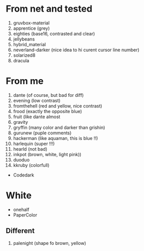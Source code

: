 
# From net and tested

1. gruvbox-material
2. apprentice (grey)
3. eighties (base16, contrasted and clear)
4. jellybeans
5. hybrid_material
6. neverland-darker (nice idea to hi curent cursor line number)
7. solarized8
8. dracula

# From me

1. dante (of course, but bad for diff)
2. evening (low contrast)
3. fromthehell (red and yellow, nice contrast)
4. frood (exactly the opposite blue)
5. fruit (like dante almost
6. gravity
7. gryffin (many color and darker than grishin)
8. gurunew (puple comments)
9. hackerman (like aquaman, this is blue !!)
10. harlequin (super !!!)
11. hearld (not bad)
12. inkpot (brown, white, light pink))
13. duoduo
14. kkruby (colorfull)

* Codedark

# White

* onehalf
* PaperColor


## Different

1. palenight (shape fo brown, yellow)
